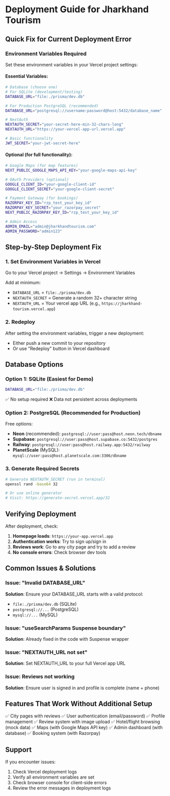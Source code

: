 # Deployment Guide for Jharkhand Tourism

## Quick Fix for Current Deployment Error

### Environment Variables Required

Set these environment variables in your Vercel project settings:

#### Essential Variables:
```bash
# Database (choose one)
# For SQLite (development/testing)
DATABASE_URL="file:./prisma/dev.db"

# For Production PostgreSQL (recommended)
DATABASE_URL="postgresql://username:password@host:5432/database_name"

# NextAuth
NEXTAUTH_SECRET="your-secret-here-min-32-chars-long"
NEXTAUTH_URL="https://your-vercel-app-url.vercel.app"

# Basic functionality
JWT_SECRET="your-jwt-secret-here"
```

#### Optional (for full functionality):
```bash
# Google Maps (for map features)
NEXT_PUBLIC_GOOGLE_MAPS_API_KEY="your-google-maps-api-key"

# OAuth Providers (optional)
GOOGLE_CLIENT_ID="your-google-client-id"
GOOGLE_CLIENT_SECRET="your-google-client-secret"

# Payment Gateway (for bookings)
RAZORPAY_KEY_ID="rzp_test_your_key_id"
RAZORPAY_KEY_SECRET="your_razorpay_secret"
NEXT_PUBLIC_RAZORPAY_KEY_ID="rzp_test_your_key_id"

# Admin Access
ADMIN_EMAIL="admin@jharkhandtourism.com"
ADMIN_PASSWORD="admin123"
```

## Step-by-Step Deployment Fix

### 1. Set Environment Variables in Vercel

Go to your Vercel project → Settings → Environment Variables

Add at minimum:
- `DATABASE_URL` = `file:./prisma/dev.db`
- `NEXTAUTH_SECRET` = Generate a random 32+ character string
- `NEXTAUTH_URL` = Your vercel app URL (e.g., `https://jharkhand-tourism.vercel.app`)

### 2. Redeploy

After setting the environment variables, trigger a new deployment:
- Either push a new commit to your repository
- Or use "Redeploy" button in Vercel dashboard

## Database Options

### Option 1: SQLite (Easiest for Demo)
```bash
DATABASE_URL="file:./prisma/dev.db"
```
✅ No setup required
❌ Data not persistent across deployments

### Option 2: PostgreSQL (Recommended for Production)

Free options:
- **Neon** (recommended): `postgresql://user:pass@host.neon.tech/dbname`
- **Supabase**: `postgresql://user:pass@host.supabase.co:5432/postgres`
- **Railway**: `postgresql://user:pass@host.railway.app:5432/railway`
- **PlanetScale** (MySQL): `mysql://user:pass@host.planetscale.com:3306/dbname`

### 3. Generate Required Secrets

```bash
# Generate NEXTAUTH_SECRET (run in terminal)
openssl rand -base64 32

# Or use online generator
# Visit: https://generate-secret.vercel.app/32
```

## Verifying Deployment

After deployment, check:

1. **Homepage loads**: `https://your-app.vercel.app`
2. **Authentication works**: Try to sign up/sign in
3. **Reviews work**: Go to any city page and try to add a review
4. **No console errors**: Check browser dev tools

## Common Issues & Solutions

### Issue: "Invalid DATABASE_URL"
**Solution**: Ensure your DATABASE_URL starts with a valid protocol:
- `file:./prisma/dev.db` (SQLite)
- `postgresql://...` (PostgreSQL)
- `mysql://...` (MySQL)

### Issue: "useSearchParams Suspense boundary"
**Solution**: Already fixed in the code with Suspense wrapper

### Issue: "NEXTAUTH_URL not set"
**Solution**: Set NEXTAUTH_URL to your full Vercel app URL

### Issue: Reviews not working
**Solution**: Ensure user is signed in and profile is complete (name + phone)

## Features That Work Without Additional Setup

✅ City pages with reviews
✅ User authentication (email/password)
✅ Profile management
✅ Review system with image upload
✅ Hotel/flight browsing (mock data)
✅ Maps (with Google Maps API key)
✅ Admin dashboard (with database)
✅ Booking system (with Razorpay)

## Support

If you encounter issues:
1. Check Vercel deployment logs
2. Verify all environment variables are set
3. Check browser console for client-side errors
4. Review the error messages in deployment logs